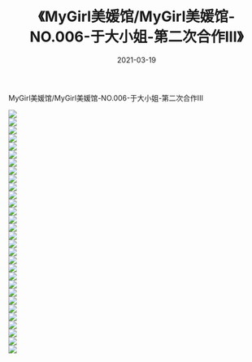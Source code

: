 ﻿---
layout: post
title:  《MyGirl美媛馆/MyGirl美媛馆-NO.006-于大小姐-第二次合作III》
date:   2021-03-19
img: http://pic.660000.xyz/1:/网络美图/2021/MyGirl美媛馆/MyGirl美媛馆-NO.006-于大小姐-第二次合作III/000.jpg
categories: [美女, 清纯, 唯美]
---

MyGirl美媛馆/MyGirl美媛馆-NO.006-于大小姐-第二次合作III

 ![](http://pic.660000.xyz/1:/网络美图/2021/MyGirl美媛馆/MyGirl美媛馆-NO.006-于大小姐-第二次合作III/001.jpg) <br>![](http://pic.660000.xyz/1:/网络美图/2021/MyGirl美媛馆/MyGirl美媛馆-NO.006-于大小姐-第二次合作III/002.jpg) <br>![](http://pic.660000.xyz/1:/网络美图/2021/MyGirl美媛馆/MyGirl美媛馆-NO.006-于大小姐-第二次合作III/003.jpg) <br>![](http://pic.660000.xyz/1:/网络美图/2021/MyGirl美媛馆/MyGirl美媛馆-NO.006-于大小姐-第二次合作III/004.jpg) <br>![](http://pic.660000.xyz/1:/网络美图/2021/MyGirl美媛馆/MyGirl美媛馆-NO.006-于大小姐-第二次合作III/005.jpg) <br>![](http://pic.660000.xyz/1:/网络美图/2021/MyGirl美媛馆/MyGirl美媛馆-NO.006-于大小姐-第二次合作III/006.jpg) <br>![](http://pic.660000.xyz/1:/网络美图/2021/MyGirl美媛馆/MyGirl美媛馆-NO.006-于大小姐-第二次合作III/007.jpg) <br>![](http://pic.660000.xyz/1:/网络美图/2021/MyGirl美媛馆/MyGirl美媛馆-NO.006-于大小姐-第二次合作III/008.jpg) <br>![](http://pic.660000.xyz/1:/网络美图/2021/MyGirl美媛馆/MyGirl美媛馆-NO.006-于大小姐-第二次合作III/009.jpg) <br>![](http://pic.660000.xyz/1:/网络美图/2021/MyGirl美媛馆/MyGirl美媛馆-NO.006-于大小姐-第二次合作III/010.jpg) <br>![](http://pic.660000.xyz/1:/网络美图/2021/MyGirl美媛馆/MyGirl美媛馆-NO.006-于大小姐-第二次合作III/011.jpg) <br>![](http://pic.660000.xyz/1:/网络美图/2021/MyGirl美媛馆/MyGirl美媛馆-NO.006-于大小姐-第二次合作III/012.jpg) <br>![](http://pic.660000.xyz/1:/网络美图/2021/MyGirl美媛馆/MyGirl美媛馆-NO.006-于大小姐-第二次合作III/013.jpg) <br>![](http://pic.660000.xyz/1:/网络美图/2021/MyGirl美媛馆/MyGirl美媛馆-NO.006-于大小姐-第二次合作III/014.jpg) <br>![](http://pic.660000.xyz/1:/网络美图/2021/MyGirl美媛馆/MyGirl美媛馆-NO.006-于大小姐-第二次合作III/015.jpg) <br>![](http://pic.660000.xyz/1:/网络美图/2021/MyGirl美媛馆/MyGirl美媛馆-NO.006-于大小姐-第二次合作III/016.jpg) <br>![](http://pic.660000.xyz/1:/网络美图/2021/MyGirl美媛馆/MyGirl美媛馆-NO.006-于大小姐-第二次合作III/017.jpg) <br>![](http://pic.660000.xyz/1:/网络美图/2021/MyGirl美媛馆/MyGirl美媛馆-NO.006-于大小姐-第二次合作III/018.jpg) <br>![](http://pic.660000.xyz/1:/网络美图/2021/MyGirl美媛馆/MyGirl美媛馆-NO.006-于大小姐-第二次合作III/019.jpg) <br>![](http://pic.660000.xyz/1:/网络美图/2021/MyGirl美媛馆/MyGirl美媛馆-NO.006-于大小姐-第二次合作III/020.jpg) <br>![](http://pic.660000.xyz/1:/网络美图/2021/MyGirl美媛馆/MyGirl美媛馆-NO.006-于大小姐-第二次合作III/021.jpg) <br>![](http://pic.660000.xyz/1:/网络美图/2021/MyGirl美媛馆/MyGirl美媛馆-NO.006-于大小姐-第二次合作III/022.jpg) <br>![](http://pic.660000.xyz/1:/网络美图/2021/MyGirl美媛馆/MyGirl美媛馆-NO.006-于大小姐-第二次合作III/023.jpg) <br>![](http://pic.660000.xyz/1:/网络美图/2021/MyGirl美媛馆/MyGirl美媛馆-NO.006-于大小姐-第二次合作III/024.jpg) <br>![](http://pic.660000.xyz/1:/网络美图/2021/MyGirl美媛馆/MyGirl美媛馆-NO.006-于大小姐-第二次合作III/025.jpg) <br>![](http://pic.660000.xyz/1:/网络美图/2021/MyGirl美媛馆/MyGirl美媛馆-NO.006-于大小姐-第二次合作III/026.jpg) <br>![](http://pic.660000.xyz/1:/网络美图/2021/MyGirl美媛馆/MyGirl美媛馆-NO.006-于大小姐-第二次合作III/027.jpg) <br>![](http://pic.660000.xyz/1:/网络美图/2021/MyGirl美媛馆/MyGirl美媛馆-NO.006-于大小姐-第二次合作III/028.jpg) <br>![](http://pic.660000.xyz/1:/网络美图/2021/MyGirl美媛馆/MyGirl美媛馆-NO.006-于大小姐-第二次合作III/029.jpg) <br>![](http://pic.660000.xyz/1:/网络美图/2021/MyGirl美媛馆/MyGirl美媛馆-NO.006-于大小姐-第二次合作III/030.jpg) <br>